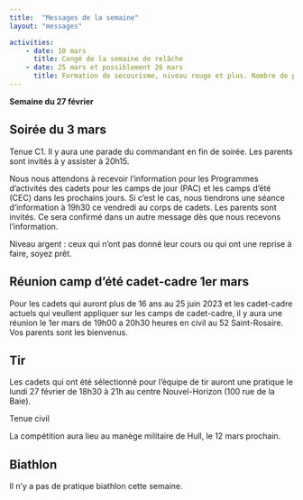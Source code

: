 ```yaml
---
title:  "Messages de la semaine"
layout: "messages"

activities: 
    - date: 10 mars
      title: Congé de la semaine de relâche 
    - date: 25 mars et possiblement 26 mars 
      title: Formation de secourisme, niveau rouge et plus. Nombre de places limité et une sélection aura lieu. Détails à venir et nous prendrons les inscriptions ce vendredi. 
---
```



**Semaine du 27 février**


## Soirée du 3 mars 
 
Tenue C1. Il y aura une parade du commandant en fin de soirée. Les parents sont invités à y assister à 20h15.

Nous nous attendons à recevoir l’information pour les Programmes d’activités des cadets pour les camps de jour (PAC) et les camps d’été (CEC) dans les prochains jours. Si c’est le cas, nous tiendrons une séance d’information à 19h30 ce vendredi au corps de cadets. Les parents sont invités. Ce sera confirmé dans un autre message dès que nous recevons l’information.

Niveau argent : ceux qui n’ont pas donné leur cours ou qui ont une reprise à faire, soyez prêt. 

## Réunion camp d’été cadet-cadre 1er mars

Pour les cadets qui auront plus de 16 ans au 25 juin 2023 et les cadet-cadre actuels qui veullent appliquer sur les camps de cadet-cadre, il y aura une réunion le 1er mars de 19h00 a 20h30 heures en civil au 52 Saint-Rosaire. Vos parents sont les bienvenus. 

## Tir

Les cadets qui ont été sélectionné pour l’équipe de tir auront une pratique le lundi 27 février de 18h30 à 21h au centre Nouvel-Horizon (100 rue de la Baie). 

Tenue civil 
 
La compétition aura lieu au manège militaire de Hull, le 12 mars prochain.

 
## Biathlon 
 
Il n’y a pas de pratique biathlon cette semaine.

 
